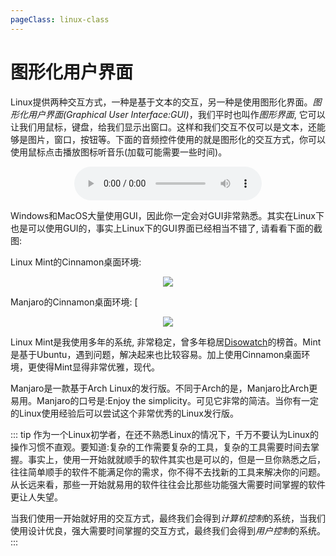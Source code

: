 ```yaml
---
pageClass: linux-class
---
```


# 图形化用户界面

Linux提供两种交互方式，一种是基于文本的交互，另一种是使用图形化界面。*图形化用户界面(Graphical User Interface:GUI)*，我们平时也叫作*图形界面*, 它可以让我们用鼠标，键盘，给我们显示出窗口。这样和我们交互不仅可以是文本，还能够是图片，窗口，按钮等。下面的音频控件使用的就是图形化的交互方式，你可以使用鼠标点击播放图标听音乐(加载可能需要一些时间)。
<p align="center">
<audio ref='themeSong' src="https://github.com/HuangJiaLian/DataBase0/blob/master/sound/My_Tree.mp3?raw=true" controls loop preload></audio>
</p>
Windows和MacOS大量使用GUI，因此你一定会对GUI非常熟悉。其实在Linux下也是可以使用GUI的，事实上Linux下的GUI界面已经相当不错了, 请看看下面的截图:

Linux Mint的Cinnamon桌面环境:
<p align="center">
<img src='/images/linux/practical_Linux/cinnamon.png'>
</p>
Manjaro的Cinnamon桌面环境:
[<p align="center">
<img src='/images/linux/practical_Linux/manjaro.png'> 
</p>

Linux Mint是我使用多年的系统, 非常稳定，曾多年稳居[Disowatch](https://distrowatch.com/)的榜首。Mint是基于Ubuntu，遇到问题，解决起来也比较容易。加上使用Cinnamon桌面环境，更使得Mint显得非常优雅，现代。

Manjaro是一款基于Arch Linux的发行版。不同于Arch的是，Manjaro比Arch更易用。Manjaro的口号是:Enjoy the simplicity。可见它非常的简洁。当你有一定的Linux使用经验后可以尝试这个非常优秀的Linux发行版。

::: tip
作为一个Linux初学者，在还不熟悉Linux的情况下，千万不要认为Linux的操作习惯不直观。要知道:复杂的工作需要复杂的工具，复杂的工具需要时间去掌握。事实上，使用一开始就就顺手的软件其实也是可以的，但是一旦你熟悉之后，往往简单顺手的软件不能满足你的需求，你不得不去找新的工具来解决你的问题。从长远来看，那些一开始就易用的软件往往会比那些功能强大需要时间掌握的软件更让人失望。

当我们使用一开始就好用的交互方式，最终我们会得到*计算机控制*的系统，当我们使用设计优良，强大需要时间掌握的交互方式，最终我们会得到*用户控制*的系统。
:::

<Livere/>
